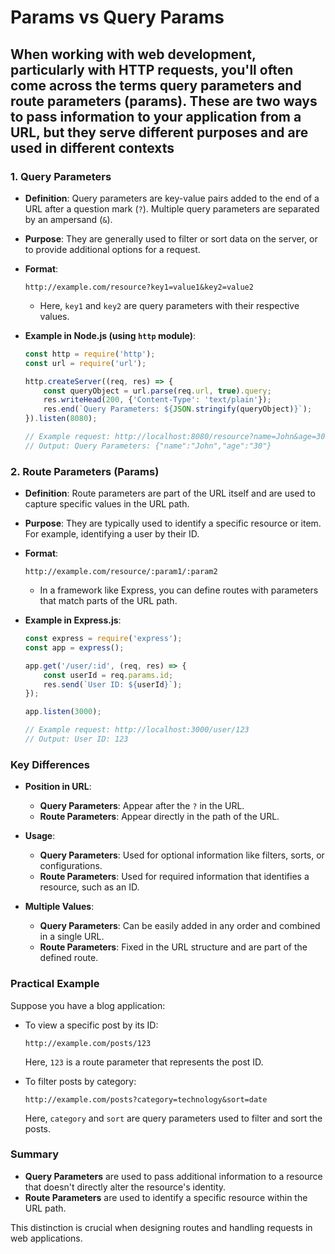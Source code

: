# Params vs Query Params

## When working with web development, particularly with HTTP requests, you'll often come across the terms **query parameters** and **route parameters (params)**. These are two ways to pass information to your application from a URL, but they serve different purposes and are used in different contexts

### 1. **Query Parameters**

- **Definition**: Query parameters are key-value pairs added to the end of a URL after a question mark (`?`). Multiple query parameters are separated by an ampersand (`&`).
- **Purpose**: They are generally used to filter or sort data on the server, or to provide additional options for a request.
- **Format**:

  ```plaintext
  http://example.com/resource?key1=value1&key2=value2
  ```

  - Here, `key1` and `key2` are query parameters with their respective values.
- **Example in Node.js (using `http` module)**:

  ```javascript
  const http = require('http');
  const url = require('url');

  http.createServer((req, res) => {
      const queryObject = url.parse(req.url, true).query;
      res.writeHead(200, {'Content-Type': 'text/plain'});
      res.end(`Query Parameters: ${JSON.stringify(queryObject)}`);
  }).listen(8080);

  // Example request: http://localhost:8080/resource?name=John&age=30
  // Output: Query Parameters: {"name":"John","age":"30"}
  ```
  
### 2. **Route Parameters (Params)**

- **Definition**: Route parameters are part of the URL itself and are used to capture specific values in the URL path.
- **Purpose**: They are typically used to identify a specific resource or item. For example, identifying a user by their ID.
- **Format**:

  ```plaintext
  http://example.com/resource/:param1/:param2
  ```

  - In a framework like Express, you can define routes with parameters that match parts of the URL path.
- **Example in Express.js**:

  ```javascript
  const express = require('express');
  const app = express();

  app.get('/user/:id', (req, res) => {
      const userId = req.params.id;
      res.send(`User ID: ${userId}`);
  });

  app.listen(3000);

  // Example request: http://localhost:3000/user/123
  // Output: User ID: 123
  ```

### **Key Differences**

- **Position in URL**:
  - **Query Parameters**: Appear after the `?` in the URL.
  - **Route Parameters**: Appear directly in the path of the URL.
  
- **Usage**:
  - **Query Parameters**: Used for optional information like filters, sorts, or configurations.
  - **Route Parameters**: Used for required information that identifies a resource, such as an ID.

- **Multiple Values**:
  - **Query Parameters**: Can be easily added in any order and combined in a single URL.
  - **Route Parameters**: Fixed in the URL structure and are part of the defined route.

### **Practical Example**

Suppose you have a blog application:

- To view a specific post by its ID:

  ```plaintext
  http://example.com/posts/123
  ```

  Here, `123` is a route parameter that represents the post ID.
  
- To filter posts by category:

  ```plaintext
  http://example.com/posts?category=technology&sort=date
  ```

  Here, `category` and `sort` are query parameters used to filter and sort the posts.

### **Summary**

- **Query Parameters** are used to pass additional information to a resource that doesn't directly alter the resource's identity.
- **Route Parameters** are used to identify a specific resource within the URL path.

This distinction is crucial when designing routes and handling requests in web applications.
